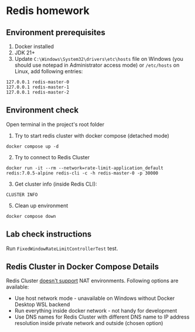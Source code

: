 # Redis homework

## Environment prerequisites
1. Docker installed
2. JDK 21+
3. Update `C:\Windows\System32\drivers\etc\hosts` file on Windows (you should use notepad in Administrator access mode)
or `/etc/hosts` on Linux, add following entries:
```
127.0.0.1 redis-master-0
127.0.0.1 redis-master-1
127.0.0.1 redis-master-2
```

## Environment check

Open terminal in the project's root folder

1. Try to start redis cluster with docker compose (detached mode)
```shell
docker compose up -d
```

2. Try to connect to Redis Cluster
```shell
docker run -it --rm --network=rate-limit-application_default redis:7.0.5-alpine redis-cli -c -h redis-master-0 -p 30000
```

3. Get cluster info (inside Redis CLI):
```shell
CLUSTER INFO
```

5. Clean up environment
```shell
docker compose down
```

## Lab check instructions
Run `FixedWindowRateLimitControllerTest` test.

## Redis Cluster in Docker Compose Details

Redis Cluster [doesn't support](https://redis.io/docs/manual/scaling/#redis-cluster-and-docker) NAT environments.
Following options are available:
* Use host network mode - unavailable on Windows without Docker Desktop WSL backend
* Run everything inside docker network - not handy for development
* Use DNS names for Redis Cluster with different DNS name to IP address resolution inside private network and outside (chosen option)
